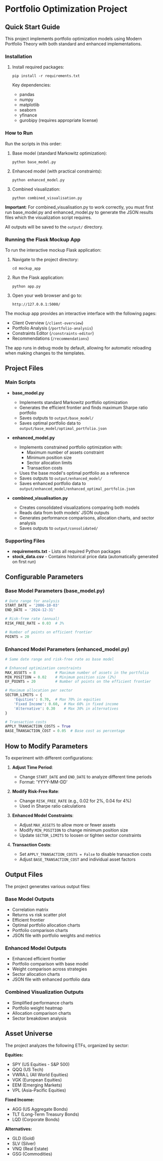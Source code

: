 # Portfolio Optimization Project

## Quick Start Guide

This project implements portfolio optimization models using Modern Portfolio Theory with both standard and enhanced implementations.

### Installation

1. Install required packages:
   ```
   pip install -r requirements.txt
   ```

   Key dependencies:
   - pandas
   - numpy
   - matplotlib
   - seaborn
   - yfinance
   - gurobipy (requires appropriate license)

### How to Run

Run the scripts in this order:

1. Base model (standard Markowitz optimization):
   ```
   python base_model.py
   ```

2. Enhanced model (with practical constraints):
   ```
   python enhanced_model.py
   ```

3. Combined visualization:
   ```
   python combined_visualisation.py
   ```

**Important**: For combined_visualisation.py to work correctly, you must first run base_model.py and enhanced_model.py to generate the JSON results files which the visualization script requires.

All outputs will be saved to the `output/` directory.

### Running the Flask Mockup App

To run the interactive mockup Flask application:

1. Navigate to the project directory:
   ```
   cd mockup_app
   ```

2. Run the Flask application:
   ```
   python app.py
   ```

3. Open your web browser and go to:
   ```
   http://127.0.0.1:5000/
   ```

The mockup app provides an interactive interface with the following pages:
- Client Overview (`/client-overview`)
- Portfolio Analysis (`/portfolio-analysis`)
- Constraints Editor (`/constraints-editor`)
- Recommendations (`/recommendations`)

The app runs in debug mode by default, allowing for automatic reloading when making changes to the templates.

## Project Files

### Main Scripts

- **base_model.py**
  - Implements standard Markowitz portfolio optimization
  - Generates the efficient frontier and finds maximum Sharpe ratio portfolio
  - Saves outputs to `output/base_model/`
  - Saves optimal portfolio data to `output/base_model/optimal_portfolio.json`

- **enhanced_model.py**
  - Implements constrained portfolio optimization with:
    - Maximum number of assets constraint
    - Minimum position size
    - Sector allocation limits
    - Transaction costs
  - Uses the base model's optimal portfolio as a reference
  - Saves outputs to `output/enhanced_model/`
  - Saves enhanced portfolio data to `output/enhanced_model/enhanced_optimal_portfolio.json`

- **combined_visualisation.py**
  - Creates consolidated visualizations comparing both models
  - Reads data from both models' JSON outputs
  - Generates performance comparisons, allocation charts, and sector analysis
  - Saves outputs to `output/consolidated/`

### Supporting Files

- **requirements.txt** - Lists all required Python packages
- **stock_data.csv** - Contains historical price data (automatically generated on first run)

## Configurable Parameters

### Base Model Parameters (base_model.py)

```python
# Date range for analysis
START_DATE = '2006-10-03'
END_DATE = '2024-12-31'

# Risk-free rate (annual)
RISK_FREE_RATE = 0.03  # 3%

# Number of points on efficient frontier
POINTS = 20
```

### Enhanced Model Parameters (enhanced_model.py)

```python
# Same date range and risk-free rate as base model

# Enhanced optimization constraints
MAX_ASSETS = 8         # Maximum number of assets in the portfolio
MIN_POSITION = 0.02    # Minimum position size (2%)
EF_POINTS = 20         # Number of points on the efficient frontier

# Maximum allocation per sector
SECTOR_LIMITS = {
    'Equities': 0.70,  # Max 70% in equities
    'Fixed Income': 0.60,  # Max 60% in fixed income
    'Alternative': 0.30    # Max 30% in alternatives
}

# Transaction costs
APPLY_TRANSACTION_COSTS = True
BASE_TRANSACTION_COST = 0.05  # Base cost as percentage
```

## How to Modify Parameters

To experiment with different configurations:

1. **Adjust Time Period**:
   - Change `START_DATE` and `END_DATE` to analyze different time periods
   - Format: 'YYYY-MM-DD'

2. **Modify Risk-Free Rate**:
   - Change `RISK_FREE_RATE` (e.g., 0.02 for 2%, 0.04 for 4%)
   - Used in Sharpe ratio calculations

3. **Enhanced Model Constraints**:
   - Adjust `MAX_ASSETS` to allow more or fewer assets
   - Modify `MIN_POSITION` to change minimum position size
   - Update `SECTOR_LIMITS` to loosen or tighten sector constraints

4. **Transaction Costs**:
   - Set `APPLY_TRANSACTION_COSTS = False` to disable transaction costs
   - Adjust `BASE_TRANSACTION_COST` and individual asset factors

## Output Files

The project generates various output files:

### Base Model Outputs
- Correlation matrix
- Returns vs risk scatter plot
- Efficient frontier
- Optimal portfolio allocation charts
- Portfolio comparison charts
- JSON file with portfolio weights and metrics

### Enhanced Model Outputs
- Enhanced efficient frontier
- Portfolio comparison with base model
- Weight comparison across strategies
- Sector allocation charts
- JSON file with enhanced portfolio data

### Combined Visualization Outputs
- Simplified performance charts
- Portfolio weight heatmap
- Allocation comparison charts
- Sector breakdown analysis

## Asset Universe

The project analyzes the following ETFs, organized by sector:

**Equities:**
- SPY (US Equities - S&P 500)
- QQQ (US Tech)
- VWRA.L (All World Equities)
- VGK (European Equities)
- EEM (Emerging Markets)
- VPL (Asia-Pacific Equities)

**Fixed Income:**
- AGG (US Aggregate Bonds)
- TLT (Long-Term Treasury Bonds)
- LQD (Corporate Bonds)

**Alternatives:**
- GLD (Gold)
- SLV (Silver)
- VNQ (Real Estate)
- GSG (Commodities)
